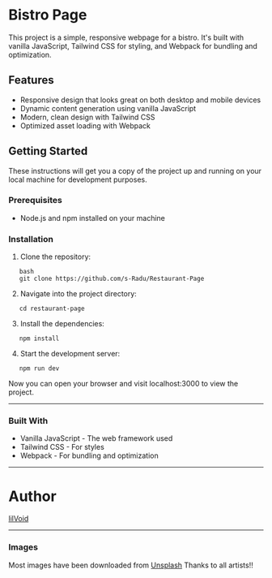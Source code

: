 # Bistro Page

This project is a simple, responsive webpage for a bistro. It's built with vanilla JavaScript, Tailwind CSS for styling, and Webpack for bundling and optimization.

## Features

- Responsive design that looks great on both desktop and mobile devices
- Dynamic content generation using vanilla JavaScript
- Modern, clean design with Tailwind CSS
- Optimized asset loading with Webpack

## Getting Started

These instructions will get you a copy of the project up and running on your local machine for development purposes.

### Prerequisites

- Node.js and npm installed on your machine

### Installation

1. Clone the repository:

```
   bash
   git clone https://github.com/s-Radu/Restaurant-Page
```

2. Navigate into the project directory:

```
   cd restaurant-page
```

3. Install the dependencies:

```
   npm install
```

4. Start the development server:

```
   npm run dev
```

Now you can open your browser and visit localhost:3000 to view the project.

---

### Built With

- Vanilla JavaScript - The web framework used
- Tailwind CSS - For styles
- Webpack - For bundling and optimization

---

# Author

[lilVoid](https://github.com/s-Radu)

---

### Images

Most images have been downloaded from [Unsplash](https://unsplash.com/)
Thanks to all artists!!
